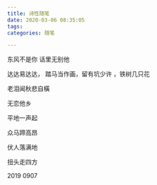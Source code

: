 ```yaml
---
title: 诗性随笔
date: 2020-03-06 08:35:05
tags: 
categories: 随笔

---
```




东风不是你 话里无别他



达达易达达，   踏马当作画，留有坑少许 ，铁树几只花



老泪闻秋悲自橫



无恋他乡

平地一声起

众马蹄高昂

伏人落满地

扭头走四方

2019 0907





